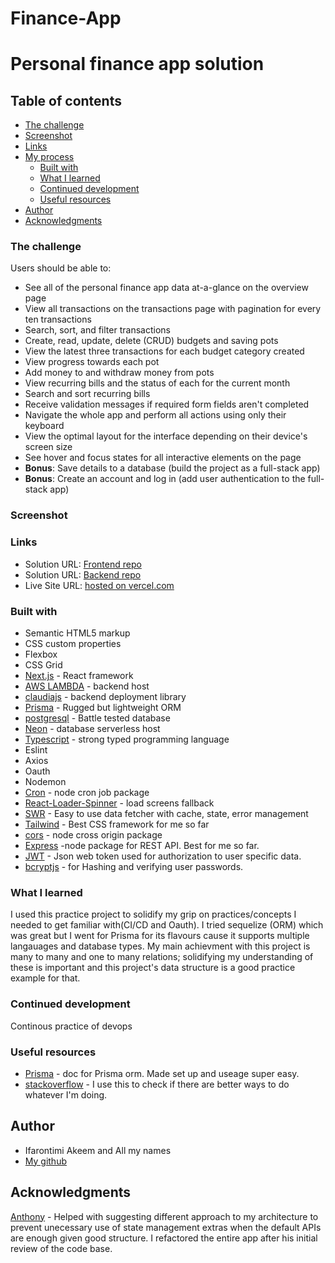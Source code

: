 # Finance-App

# Personal finance app solution

## Table of contents

  - [The challenge](#the-challenge)
  - [Screenshot](#screenshot)
  - [Links](#links)
- [My process](#my-process)
  - [Built with](#built-with)
  - [What I learned](#what-i-learned)
  - [Continued development](#continued-development)
  - [Useful resources](#useful-resources)
- [Author](#author)
- [Acknowledgments](#acknowledgments)


### The challenge

Users should be able to:

- See all of the personal finance app data at-a-glance on the overview page
- View all transactions on the transactions page with pagination for every ten transactions
- Search, sort, and filter transactions
- Create, read, update, delete (CRUD) budgets and saving pots
- View the latest three transactions for each budget category created
- View progress towards each pot
- Add money to and withdraw money from pots
- View recurring bills and the status of each for the current month
- Search and sort recurring bills
- Receive validation messages if required form fields aren't completed
- Navigate the whole app and perform all actions using only their keyboard
- View the optimal layout for the interface depending on their device's screen size
- See hover and focus states for all interactive elements on the page
- **Bonus**: Save details to a database (build the project as a full-stack app)
- **Bonus**: Create an account and log in (add user authentication to the full-stack app)

### Screenshot

### Links

- Solution URL: [Frontend repo](https://github.com/ifaronti/Finance-App/)
- Solution URL: [Backend repo](https://github.com/ifaronti/Finance-Backend)
- Live Site URL: [hosted on vercel.com](https://finance-app-eight-xi.vercel.app/)

### Built with

- Semantic HTML5 markup
- CSS custom properties
- Flexbox
- CSS Grid
- [Next.js](https://nextjs.org/) - React framework
- [AWS LAMBDA](https://aws.amazon.com) - backend host
- [claudiajs](https://claudiajs.com) - backend deployment library
- [Prisma](prisma.io) - Rugged but lightweight ORM
- [postgresql](https://www.postgresql.org) - Battle tested database
- [Neon](https://neon.tech) - database serverless host
- [Typescript](https://typescript.org) - strong typed programming language
-  Eslint
-  Axios
-  Oauth
-  Nodemon
-  [Cron](https://github.com/kelektiv/node-cron) - node cron job package
-  [React-Loader-Spinner](https://mhnpd.github.io/react-loader-spinner/docs/intro) - load
 screens fallback
- [SWR](https://swr.vercel.app/) - Easy to use data fetcher with cache, state, error management
- [Tailwind](https://tailwindcss.com) - Best CSS framework for me so far
- [cors](https://www.npmjs.com/package/cors) - node cross origin package
- [Express](http://expressjs.com/) -node package for REST API. Best for me so far.
- [JWT](https://jwt.io/) - Json web token used for authorization to user specific data.
- [bcryptjs](https://www.npmjs.com/package/bcryptjs) - for Hashing and verifying user passwords.

### What I learned
I used this practice project to solidify my grip on practices/concepts I needed to get familiar with(CI/CD and Oauth). I tried sequelize (ORM) which was great but I went for Prisma for its flavours cause it supports multiple langauages and database types. My main achievment with this project is many to many and one to many relations; solidifying my understanding of these is important and this project's data structure is a good practice example for that.

### Continued development
Continous practice of devops

### Useful resources
- [Prisma](https://prisma.io) - doc for Prisma orm. Made set up and useage super easy.
- [stackoverflow](https://stackoverflow.com) - I use this to check if there are better ways to do whatever I'm doing.

## Author
- Ifarontimi Akeem and All my names
- [My github](https://github.com/ifaronti)

## Acknowledgments
[Anthony](https://github.com/purplenimbus) - Helped with suggesting different approach to my architecture to prevent unecessary use of state management extras when the default APIs are enough given good structure. I refactored the entire app after his initial review of the code base.
